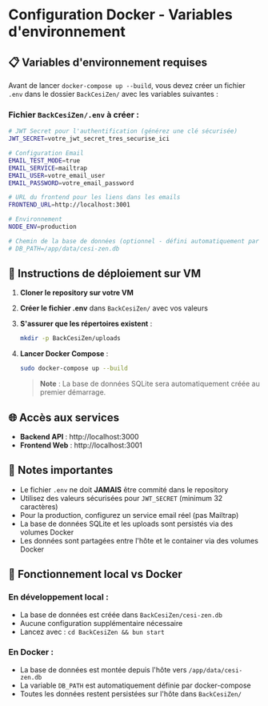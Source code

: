 # Configuration Docker - Variables d'environnement

## 📋 Variables d'environnement requises

Avant de lancer `docker-compose up --build`, vous devez créer un fichier `.env` dans le dossier `BackCesiZen/` avec les variables suivantes :

### Fichier `BackCesiZen/.env` à créer :

```bash
# JWT Secret pour l'authentification (générez une clé sécurisée)
JWT_SECRET=votre_jwt_secret_tres_securise_ici

# Configuration Email
EMAIL_TEST_MODE=true
EMAIL_SERVICE=mailtrap
EMAIL_USER=votre_email_user
EMAIL_PASSWORD=votre_email_password

# URL du frontend pour les liens dans les emails
FRONTEND_URL=http://localhost:3001

# Environnement
NODE_ENV=production

# Chemin de la base de données (optionnel - défini automatiquement par Docker)
# DB_PATH=/app/data/cesi-zen.db
```

## 🔧 Instructions de déploiement sur VM

1. **Cloner le repository sur votre VM**
2. **Créer le fichier .env** dans `BackCesiZen/` avec vos valeurs
3. **S'assurer que les répertoires existent** :
   ```bash
   mkdir -p BackCesiZen/uploads
   ```
4. **Lancer Docker Compose** :
   ```bash
   sudo docker-compose up --build
   ```

   > **Note** : La base de données SQLite sera automatiquement créée au premier démarrage.

## 🌐 Accès aux services

- **Backend API** : http://localhost:3000
- **Frontend Web** : http://localhost:3001

## 📝 Notes importantes

- Le fichier `.env` ne doit **JAMAIS** être commité dans le repository
- Utilisez des valeurs sécurisées pour `JWT_SECRET` (minimum 32 caractères)
- Pour la production, configurez un service email réel (pas Mailtrap)
- La base de données SQLite et les uploads sont persistés via des volumes Docker
- Les données sont partagées entre l'hôte et le container via des volumes Docker

## 🔧 Fonctionnement local vs Docker

### En développement local :
- La base de données est créée dans `BackCesiZen/cesi-zen.db`
- Aucune configuration supplémentaire nécessaire
- Lancez avec : `cd BackCesiZen && bun start`

### En Docker :
- La base de données est montée depuis l'hôte vers `/app/data/cesi-zen.db`
- La variable `DB_PATH` est automatiquement définie par docker-compose
- Toutes les données restent persistées sur l'hôte dans `BackCesiZen/` 